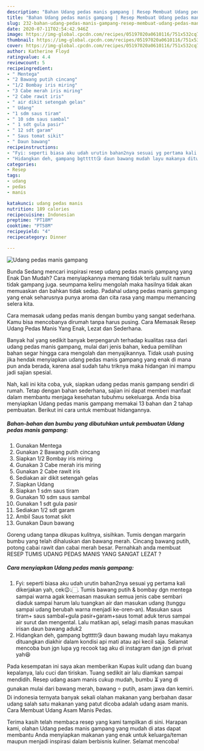 ```yaml
---
description: "Bahan Udang pedas manis gampang | Resep Membuat Udang pedas manis gampang Yang Menggugah Selera"
title: "Bahan Udang pedas manis gampang | Resep Membuat Udang pedas manis gampang Yang Menggugah Selera"
slug: 232-bahan-udang-pedas-manis-gampang-resep-membuat-udang-pedas-manis-gampang-yang-menggugah-selera
date: 2020-07-11T02:54:42.946Z
image: https://img-global.cpcdn.com/recipes/05197020a0610116/751x532cq70/udang-pedas-manis-gampang-foto-resep-utama.jpg
thumbnail: https://img-global.cpcdn.com/recipes/05197020a0610116/751x532cq70/udang-pedas-manis-gampang-foto-resep-utama.jpg
cover: https://img-global.cpcdn.com/recipes/05197020a0610116/751x532cq70/udang-pedas-manis-gampang-foto-resep-utama.jpg
author: Katherine Floyd
ratingvalue: 4.4
reviewcount: 5
recipeingredient:
- " Mentega"
- "2 Bawang putih cincang"
- "1/2 Bombay iris miring"
- "3 Cabe merah iris miring"
- "2 Cabe rawit iris"
- " air dikit setengah gelas"
- " Udang"
- "1 sdm saus tiram"
- " 10 sdm saus sambal"
- " 1 sdt gula pasir"
- " 12 sdt garam"
- " Saus tomat sikit"
- " Daun bawang"
recipeinstructions:
- "Fyi: seperti biasa aku udah urutin bahan2nya sesuai yg pertama kali dikerjakan yah, cek😉👆🏻. Tumis bawang putih &amp; bombay dgn mentega sampai warna agak keemasan masukan semua jenis cabe sembari diaduk sampai harum lalu tuangkan air dan masukan udang (tunggu sampai udang berubah warna menjadi ke-oren-an). Masukan saus tiram+ saus sambal+gula pasir+garam+saus tomat aduk terus sampai air surut dan mengental. Lalu matikan api, selagi masih panas masukan irisan daun bawang aduk2"
- "Hidangkan deh, gampang bgttttt😘 daun bawang mudah layu makanya dituangkan diakhir dalam kondisi api mati atau api kecil saja. Selamat mencoba bun jgn lupa yg recook tag aku di instagram dan jgn di privat yah😆"
categories:
- Resep
tags:
- udang
- pedas
- manis

katakunci: udang pedas manis 
nutrition: 189 calories
recipecuisine: Indonesian
preptime: "PT18M"
cooktime: "PT58M"
recipeyield: "4"
recipecategory: Dinner

---
```



![Udang pedas manis gampang](https://img-global.cpcdn.com/recipes/05197020a0610116/751x532cq70/udang-pedas-manis-gampang-foto-resep-utama.jpg)

Bunda Sedang mencari inspirasi resep udang pedas manis gampang yang Enak Dan Mudah? Cara menyiapkannya memang tidak terlalu sulit namun tidak gampang juga. seumpama keliru mengolah maka hasilnya tidak akan memuaskan dan bahkan tidak sedap. Padahal udang pedas manis gampang yang enak seharusnya punya aroma dan cita rasa yang mampu memancing selera kita.

Cara memasak udang pedas manis dengan bumbu yang sangat sederhana. Kamu bisa mencobanya dirumah tanpa harus pusing. Cara Memasak Resep Udang Pedas Manis Yang Enak, Lezat dan Sederhana.

Banyak hal yang sedikit banyak berpengaruh terhadap kualitas rasa dari udang pedas manis gampang, mulai dari jenis bahan, kedua pemilihan bahan segar hingga cara mengolah dan menyajikannya. Tidak usah pusing jika hendak menyiapkan udang pedas manis gampang yang enak di mana pun anda berada, karena asal sudah tahu triknya maka hidangan ini mampu jadi sajian spesial.


Nah, kali ini kita coba, yuk, siapkan udang pedas manis gampang sendiri di rumah. Tetap dengan bahan sederhana, sajian ini dapat memberi manfaat dalam membantu menjaga kesehatan tubuhmu sekeluarga. Anda bisa menyiapkan Udang pedas manis gampang memakai 13 bahan dan 2 tahap pembuatan. Berikut ini cara untuk membuat hidangannya.

<!--inarticleads1-->

##### Bahan-bahan dan bumbu yang dibutuhkan untuk pembuatan Udang pedas manis gampang:

1. Gunakan  Mentega
1. Gunakan 2 Bawang putih cincang
1. Siapkan 1/2 Bombay iris miring
1. Gunakan 3 Cabe merah iris miring
1. Gunakan 2 Cabe rawit iris
1. Sediakan  air dikit setengah gelas
1. Siapkan  Udang
1. Siapkan 1 sdm saus tiram
1. Gunakan  10 sdm saus sambal
1. Gunakan  1 sdt gula pasir
1. Sediakan  1/2 sdt garam
1. Ambil  Saus tomat sikit
1. Gunakan  Daun bawang


Goreng udang tanpa dikupas kulitnya, sisihkan. Tumis dengan margarin bumbu yang telah dihaluskan dan bawang merah. Cincang bawang putih, potong cabai rawit dan cabai merah besar. Pernahkah anda membuat RESEP TUMIS UDANG PEDAS MANIS YANG SANGAT LEZAT ? 

<!--inarticleads2-->

##### Cara menyiapkan Udang pedas manis gampang:

1. Fyi: seperti biasa aku udah urutin bahan2nya sesuai yg pertama kali dikerjakan yah, cek😉👆🏻. Tumis bawang putih &amp; bombay dgn mentega sampai warna agak keemasan masukan semua jenis cabe sembari diaduk sampai harum lalu tuangkan air dan masukan udang (tunggu sampai udang berubah warna menjadi ke-oren-an). Masukan saus tiram+ saus sambal+gula pasir+garam+saus tomat aduk terus sampai air surut dan mengental. Lalu matikan api, selagi masih panas masukan irisan daun bawang aduk2
1. Hidangkan deh, gampang bgttttt😘 daun bawang mudah layu makanya dituangkan diakhir dalam kondisi api mati atau api kecil saja. Selamat mencoba bun jgn lupa yg recook tag aku di instagram dan jgn di privat yah😆


Pada kesempatan ini saya akan memberikan Kupas kulit udang dan buang kepalanya, lalu cuci dan tiriskan. Tuang sedikit air lalu diamkan sampai mendidih. Resep udang asam manis cukup mudah, bumbu ⏳ yang di gunakan mulai dari bawang merah, bawang ⭐ putih, asam jawa dan kemiri. Di indonesia ternyata banyak sekali olahan makanan yang berbahan dasar udang salah satu makanan yang patut dicoba adalah udang asam manis. Cara Membuat Udang Asam Manis Pedas. 

Terima kasih telah membaca resep yang kami tampilkan di sini. Harapan kami, olahan Udang pedas manis gampang yang mudah di atas dapat membantu Anda menyiapkan makanan yang enak untuk keluarga/teman maupun menjadi inspirasi dalam berbisnis kuliner. Selamat mencoba!
